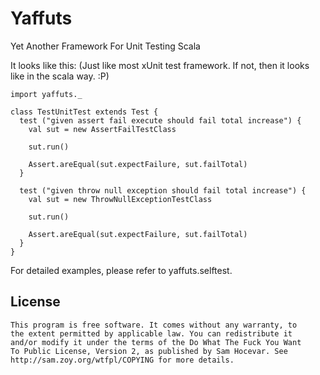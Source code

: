 # Yaffuts

Yet Another Framework For Unit Testing Scala

It looks like this: 
(Just like most xUnit test framework. If not, then it looks like in the scala way. :P)

	import yaffuts._

	class TestUnitTest extends Test {
	  test ("given assert fail execute should fail total increase") {
		val sut = new AssertFailTestClass

		sut.run()

		Assert.areEqual(sut.expectFailure, sut.failTotal)
	  }

	  test ("given throw null exception should fail total increase") {
		val sut = new ThrowNullExceptionTestClass

		sut.run()

		Assert.areEqual(sut.expectFailure, sut.failTotal)
	  }
	}

For detailed examples, please refer to yaffuts.selftest.

## License

	This program is free software. It comes without any warranty, to
	the extent permitted by applicable law. You can redistribute it
	and/or modify it under the terms of the Do What The Fuck You Want
	To Public License, Version 2, as published by Sam Hocevar. See
	http://sam.zoy.org/wtfpl/COPYING for more details.
